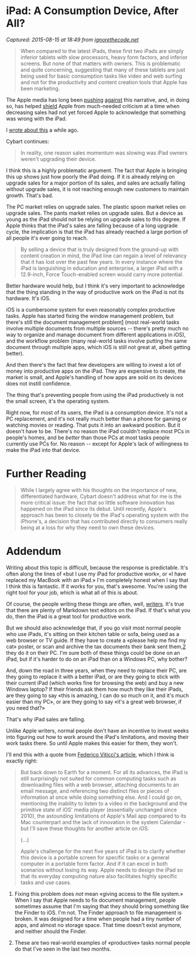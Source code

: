 # iPad: A Consumption Device, After All?

_Captured: 2015-08-15 at 18:49 from [ignorethecode.net](http://ignorethecode.net/blog/2015/08/14/ipad_consumption_device/)_

> When compared to the latest iPads, these first two iPads are simply inferior tablets with slow processors, heavy form factors, and inferior screens. But none of that matters with owners. This is problematic and quite concerning, suggesting that many of these tablets are just being used for basic consumption tasks like video and web surfing and not for the productivity and content creation tools that Apple has been marketing.

The Apple media has long been [pushing](https://twitter.com/viticci/status/632199853184057344) [against](http://daringfireball.net/linked/2012/06/20/bilton-creation-consumption) this narrative, and, in doing so, has helped [shield](http://ignorethecode.net/blog/2015/01/05/state_of_apple/) Apple from much-needed criticism at a time when decreasing sales had not yet forced Apple to acknowledge that something was wrong with the iPad.

I [wrote about this](http://ignorethecode.net/blog/2014/03/02/windows_8_surface/) a while ago.

Cybart continues:

> In reality, one reason sales momentum was slowing was iPad owners weren't upgrading their device.

I think this is a highly problematic argument. The fact that Apple is bringing this up shows just how poorly the iPad doing. If it is already relying on upgrade sales for a major portion of its sales, and sales are actually falling without upgrade sales, it is not reaching enough new customers to maintain growth. That's bad.

The PC market relies on upgrade sales. The plastic spoon market relies on upgrade sales. The pants market relies on upgrade sales. But a device as young as the iPad should not be relying on upgrade sales to this degree. If Apple thinks that the iPad's sales are falling because of a long upgrade cycle, the implication is that the iPad has already reached a large portion of all people it's ever going to reach.

> By selling a device that is truly designed from the ground-up with content creation in mind, the iPad line can regain a level of relevancy that it has lost over the past few years. In every instance where the iPad is languishing in education and enterprise, a larger iPad with a 12.9-inch, Force Touch-enabled screen would carry more potential.

Better hardware would help, but I think it's very important to acknowledge that the thing standing in the way of productive work on the iPad is not its hardware. It's iOS.

iOS is a cumbersome system for even reasonably complex productive tasks. Apple has started fixing the window management problem, but there's still the document management problem[1](http://ignorethecode.net/blog/2015/08/14/ipad_consumption_device/) (most real-world tasks involve multiple documents from multiple sources -- there's pretty much no way to organize and manage document from different applications in iOS), and the workflow problem (many real-world tasks involve putting the same document through multiple apps, which iOS is still not great at, albeit getting better).

And then there's the fact that few developers are willing to invest a lot of money into productive apps on the iPad. They are expensive to create, the market is small, and Apple's handling of how apps are sold on its devices does not instill confidence.

The thing that's preventing people from using the iPad productively is not the small screen, it's the operating system.

Right now, for most of its users, the iPad is a consumption device. It's not a PC replacement, and it's not really much better than a phone for gaming or watching movies or reading. That puts it into an awkward position. But it doesn't have to be. There's no reason the iPad couldn't replace most PCs in people's homes, and be _better_ than those PCs at most tasks people currently use PCs for. No reason -- except for Apple's lack of willingness to make the iPad into that device.

# Further Reading

> While I largely agree with his thoughts on the importance of new, differentiated hardware, Cybart doesn't address what for me is the more critical issue: the fact that so little software innovation has happened on the iPad since its debut. Until recently, Apple's approach has been to closely tie the iPad's operating system with the iPhone's, a decision that has contributed directly to consumers really being at a loss for why they need to own these devices.

# Addendum

Writing about this topic is difficult, because the response is predictable. It's often along the lines of «but I use my iPad for productive work», or «I have replaced my MacBook with an iPad.» I'm completely honest when I say that I think this is fantastic. If it works for you, that's awesome. You're using the right tool for your job, which is what all of this is about.

Of course, the people writing these things are often, well, [writers](https://twitter.com/viticci/status/632199505241341952). It's true that there are plenty of Markdown text editors on the iPad. If that's what you do, then the iPad is a great tool for productive work.

But we should also acknowledge that, if you go visit most normal people who use iPads, it's sitting on their kitchen table or sofa, being used as a web browser or TV guide. If they have to create a «please help me find my cat» poster, or scan and archive the tax documents their bank sent them,[2](http://ignorethecode.net/blog/2015/08/14/ipad_consumption_device/) they do it on their PC. I'm sure both of these things could be done on an iPad, but if it's harder to do on an iPad than on a Windows PC, why bother?

And, down the road in three years, when they need to replace their PC, are they going to replace it with a better iPad, or are they going to stick with their current iPad (which works fine for browsing the web) and buy a new Windows laptop? If their friends ask them how much they like their iPads, are they going to say «this is amazing, I can do so much on it, and it's much easier than my PC», or are they going to say «it's a great web browser, if you need that?»

That's why iPad sales are falling.

Unlike Apple writers, normal people don't have an incentive to invest weeks into figuring out how to work around the iPad's limitations, and moving their work tasks there. So until Apple makes this easier for them, they won't.

I'll end this with a quote from [Federico Viticci's article](http://www.macstories.net/stories/ipad-air-2-review-why-the-ipad-became-my-main-computer/), which I think is exactly right:

> But back down to Earth for a moment. For all its advances, the iPad is still surprisingly not suited for common computing tasks such as downloading files with a web browser, attaching documents to an email message, and referencing two distinct files or pieces of information at once while doing something else. And I could go on, mentioning the inability to listen to a video in the background and the primitive state of iOS' media player (essentially unchanged since 2010), the astounding limitations of Apple's Mail app compared to its Mac counterpart and the lack of innovation in the system Calendar - but I'll save these thoughts for another article on iOS.
> 
> (…)
> 
> Apple's challenge for the next five years of iPad is to clarify whether this device is a portable screen for specific tasks or a general computer in a portable form factor. And if it can excel in both scenarios without losing its way. Apple needs to design the iPad so that its everyday computing nature also facilitates highly specific tasks and use cases.

  1. Fixing this problem does _not_ mean «giving access to the file system.» When I say that Apple needs to fix document management, people sometimes assume that I'm saying that they should bring something like the Finder to iOS. I'm not. The Finder approach to file management is broken. It was designed for a time when people had a tiny number of apps, and almost no storage space. That time doesn't exist anymore, and neither should the Finder. 

  2. These are two real-world examples of «productive» tasks normal people do that I've seen in the last two months. 
